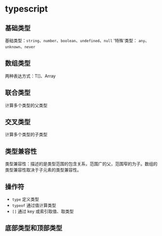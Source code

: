 # typescript

## 基础类型

基础类型：`string`、`number`、`boolean`、`undefined`、`null`
'特殊'类型： `any`、`unknown`、`never`

## 数组类型

两种表达方式：T[]、Array<T>

## 联合类型

计算多个类型的父类型

## 交叉类型

计算多个类型的子类型

## 类型兼容性

类型兼容性：描述的是类型范围的包含关系，范围广的父，范围窄的为子。数组的类型兼容性取决于子元素的类型兼容性。

## 操作符

- `type` 定义类型
- `typeof` 通过值计算类型
- `[]` 通过 key 或索引取值、取类型

## 底部类型和顶部类型
